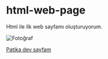 # html-web-page
Html ile ilk web sayfamı oluşturuyorum.



![Fotoğraf](https://imgyukle.com/f/2022/09/22/nzUlMp.png)


[Patika dev sayfam](https://app.patika.dev/burcugultekin)
